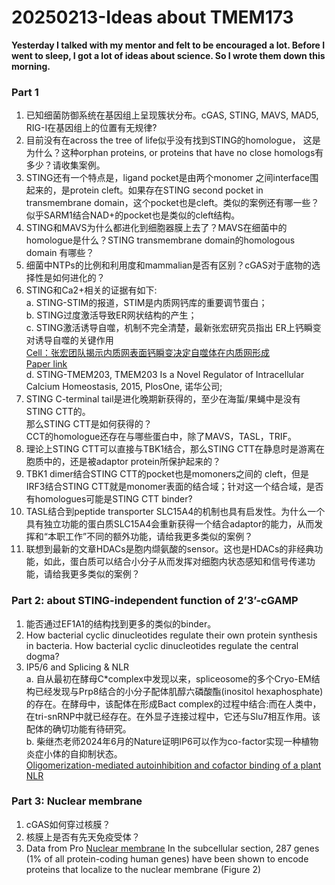 # 20250213-Ideas about TMEM173
**Yesterday I talked with my mentor and felt to be encouraged a lot. Before I went to sleep, I got a lot of ideas about science. So I wrote them down this morning.**
### Part 1
1. 已知细菌防御系统在基因组上呈现簇状分布。cGAS, STING, MAVS, MAD5, RIG-I在基因组上的位置有无规律?
2. 目前没有在across the tree of life似乎没有找到STING的homologue， 这是为什么？这种orphan proteins, or proteins that have no close homologs有多少？请收集案例。
3. STING还有一个特点是，ligand pocket是由两个monomer 之间interface围起来的，是protein cleft。如果存在STING second pocket in transmembrane domain，这个pocket也是cleft。类似的案例还有哪一些？
   似乎SARM1结合NAD+的pocket也是类似的cleft结构。
5. STING和MAVS为什么都进化到细胞器膜上去了？MAVS在细菌中的homologue是什么？STING transmembrane domain的homologous domain 有哪些？
6. 细菌中NTPs的比例和利用度和mammalian是否有区别？cGAS对于底物的选择性是如何进化的？
7. STING和Ca2+相关的证据有如下:\
  a. STING-STIM的报道，STIM是内质网钙库的重要调节蛋白；\
  b. STING过度激活导致ER网状结构的产生；\
  c. STING激活诱导自噬，机制不完全清楚，最新张宏研究员指出 ER上钙瞬变对诱导自噬的关键作用\
   [Cell：张宏团队揭示内质网表面钙瞬变决定自噬体在内质网形成](https://www.bsc.org.cn/news/1598.html) \
   [Paper link](https://www.sciencedirect.com/science/article/pii/S0092867422011230?via%3Dihub) \
  d. STING-TMEM203, TMEM203 Is a Novel Regulator of Intracellular Calcium Homeostasis, 2015, PlosOne, 诺华公司;
9. STING C-terminal tail是进化晚期新获得的，至少在海蜇/果蝇中是没有STING CTT的。  
   那么STING CTT是如何获得的？  
   CCT的homologue还存在与哪些蛋白中，除了MAVS，TASL，TRIF。  
11. 理论上STING CTT可以直接与TBK1结合，那么STING CTT在静息时是游离在胞质中的，还是被adaptor protein所保护起来的？
12. TBK1 dimer结合STING CTT的pocket也是momoners之间的 cleft，但是IRF3结合STING CTT就是monomer表面的结合域；针对这一个结合域，是否有homologues可能是STING CTT binder?
13. TASL结合到peptide transporter SLC15A4的机制也具有启发性。为什么一个具有独立功能的蛋白质SLC15A4会重新获得一个结合adaptor的能力，从而发挥和“本职工作”不同的额外功能，请给我更多类似的案例？
14. 联想到最新的文章HDACs是胞内缬氨酸的sensor。这也是HDACs的非经典功能，如此，蛋白质可以结合小分子从而发挥对细胞内状态感知和信号传递功能，请给我更多类似的案例？

### Part 2: about STING-independent function of 2’3’-cGAMP 

1. 能否通过EF1A1的结构找到更多的类似的binder。
2. How bacterial cyclic dinucleotides regulate their own protein synthesis in bacteria. How bacterial cyclic dinucleotides regulate the central dogma?
3. IP5/6 and Splicing & NLR\
   a. 自从最初在酵母C*complex中发现以来，spliceosome的多个Cryo-EM结构已经发现与Prp8结合的小分子配体肌醇六磷酸酯(inositol hexaphosphate)的存在。在酵母中，该配体在形成Bact complex的过程中结合:而在人类中，在tri-snRNP中就已经存在。在外显子连接过程中，它还与Slu7相互作用。该配体的确切功能有待研究。\
   b. 柴继杰老师2024年6月的Nature证明IP6可以作为co-factor实现一种植物炎症小体的自抑制状态。  
  [Oligomerization-mediated autoinhibition and cofactor binding of a plant NLR](https://www.nature.com/articles/s41586-024-07668-7)

### Part 3: Nuclear membrane
1.	cGAS如何穿过核膜？
2.	核膜上是否有先天免疫受体？
3. Data from Pro
   [Nuclear membrane](https://www.proteinatlas.org/humanproteome/subcellular/nuclear+membrane)
  In the subcellular section, 287 genes (1% of all protein-coding human genes) have been shown to encode proteins that localize to the nuclear membrane (Figure 2)

